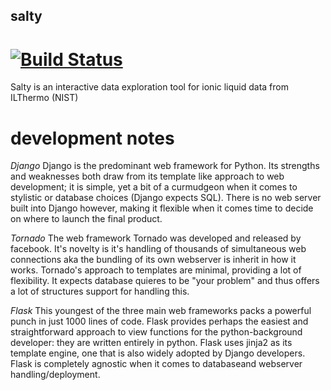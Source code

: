 ## salty
[![Build Status](https://travis-ci.org/wesleybeckner/salty.svg?branch=master)](https://travis-ci.org/wesleybeckner/salty)
========
Salty is an interactive data exploration tool for ionic liquid data from ILThermo (NIST)

# development notes

*Django*
Django is the predominant web framework for Python. Its strengths and weaknesses both draw from its template like approach to web development; it is simple, yet a bit of a curmudgeon when it comes to stylistic or database choices (Django expects SQL). There is no web server built into Django however, making it flexible when it comes time to decide on where to launch the final product.

*Tornado*
The web framework Tornado was developed and released by facebook. It's novelty is it's handling of thousands of simultaneous web connections aka the bundling of its own webserver is inherit in how it works. Tornado's approach to templates are minimal, providing a lot of flexibility. It expects database quieres to be "your problem" and thus offers a lot of structures support for handling this. 

*Flask*
This youngest of the three main web frameworks packs a powerful punch in just 1000 lines of code. Flask provides perhaps the easiest and straightforward approach to view functions for the python-background developer: they are written entirely in python. Flask uses jinja2 as its template engine, one that is also widely adopted by Django developers. Flask is completely agnostic when it comes to databaseand webserver handling/deployment. 
